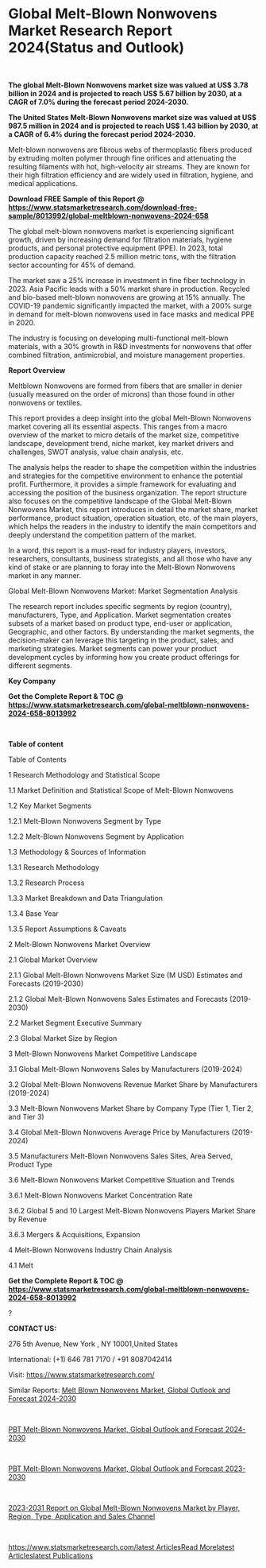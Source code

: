 <h1>Global Melt-Blown Nonwovens Market Research Report 2024(Status and Outlook)</h1><br/><p><strong>The global Melt-Blown Nonwovens market size was valued at US$ 3.78 billion in 2024 and is projected to reach US$ 5.67 billion by 2030, at a <strong>CAGR</strong> of 7.0% during the forecast period 2024-2030.</strong></p>
 
 
 
 <p><strong>The United States Melt-Blown Nonwovens market size was valued at US$ 987.5 million in 2024 and is projected to reach US$ 1.43 billion by 2030, at a <strong>CAGR</strong> of 6.4% during the forecast period 2024-2030.</strong></p>
 
 
 
 <p>Melt-blown nonwovens are fibrous webs of thermoplastic fibers produced by extruding molten polymer through fine orifices and attenuating the resulting filaments with hot, high-velocity air streams. They are known for their high filtration efficiency and are widely used in filtration, hygiene, and medical applications.</p>
 
 
 
 <p><strong>Download FREE Sample of this Report @ <a href="https://www.statsmarketresearch.com/download-free-sample/8013992/global-meltblown-nonwovens-2024-658">https://www.statsmarketresearch.com/download-free-sample/8013992/global-meltblown-nonwovens-2024-658</a></strong></p>
 
 
 
 <p>The global melt-blown nonwovens market is experiencing significant growth, driven by increasing demand for filtration materials, hygiene products, and personal protective equipment (PPE). In 2023, total production capacity reached 2.5 million metric tons, with the filtration sector accounting for 45% of demand.</p>
 
 
 
 <p>The market saw a 25% increase in investment in fine fiber technology in 2023. Asia Pacific leads with a 50% market share in production. Recycled and bio-based melt-blown nonwovens are growing at 15% annually. The COVID-19 pandemic significantly impacted the market, with a 200% surge in demand for melt-blown nonwovens used in face masks and medical PPE in 2020.</p>
 
 
 
 <p>The industry is focusing on developing multi-functional melt-blown materials, with a 30% growth in R&D investments for nonwovens that offer combined filtration, antimicrobial, and moisture management properties.</p>
 
 
 
 <p><strong>Report Overview</strong></p>
 
 
 
 <p>Meltblown Nonwovens are formed from fibers that are smaller in denier (usually measured on the order of microns) than those found in other nonwovens or textiles.</p>
 
 
 
 <p>This report provides a deep insight into the global Melt-Blown Nonwovens market covering all its essential aspects. This ranges from a macro overview of the market to micro details of the market size, competitive landscape, development trend, niche market, key market drivers and challenges, SWOT analysis, value chain analysis, etc.</p>
 
 
 
 <p>The analysis helps the reader to shape the competition within the industries and strategies for the competitive environment to enhance the potential profit. Furthermore, it provides a simple framework for evaluating and accessing the position of the business organization. The report structure also focuses on the competitive landscape of the Global Melt-Blown Nonwovens Market, this report introduces in detail the market share, market performance, product situation, operation situation, etc. of the main players, which helps the readers in the industry to identify the main competitors and deeply understand the competition pattern of the market.</p>
 
 
 
 <p>In a word, this report is a must-read for industry players, investors, researchers, consultants, business strategists, and all those who have any kind of stake or are planning to foray into the Melt-Blown Nonwovens market in any manner.</p>
 
 
 
 <p>Global Melt-Blown Nonwovens Market: Market Segmentation Analysis</p>
 
 
 
 <p>The research report includes specific segments by region (country), manufacturers, Type, and Application. Market segmentation creates subsets of a market based on product type, end-user or application, Geographic, and other factors. By understanding the market segments, the decision-maker can leverage this targeting in the product, sales, and marketing strategies. Market segments can power your product development cycles by informing how you create product offerings for different segments.</p>
 
 
 
 <p><strong>Key Company</strong></p>
 
 
 
 <div><b>Get the Complete Report & TOC @ <a href="https://www.statsmarketresearch.com/global-meltblown-nonwovens-2024-658-8013992">https://www.statsmarketresearch.com/global-meltblown-nonwovens-2024-658-8013992</a></b></div>
 
 
 
 <p><br />
 
 <b>Table of content</b></p>
 
 
 
 <p>Table of Contents<br />
 
 1 Research Methodology and Statistical Scope<br />
 
 1.1 Market Definition and Statistical Scope of Melt-Blown Nonwovens<br />
 
 1.2 Key Market Segments<br />
 
 1.2.1 Melt-Blown Nonwovens Segment by Type<br />
 
 1.2.2 Melt-Blown Nonwovens Segment by Application<br />
 
 1.3 Methodology & Sources of Information<br />
 
 1.3.1 Research Methodology<br />
 
 1.3.2 Research Process<br />
 
 1.3.3 Market Breakdown and Data Triangulation<br />
 
 1.3.4 Base Year<br />
 
 1.3.5 Report Assumptions & Caveats<br />
 
 2 Melt-Blown Nonwovens Market Overview<br />
 
 2.1 Global Market Overview<br />
 
 2.1.1 Global Melt-Blown Nonwovens Market Size (M USD) Estimates and Forecasts (2019-2030)<br />
 
 2.1.2 Global Melt-Blown Nonwovens Sales Estimates and Forecasts (2019-2030)<br />
 
 2.2 Market Segment Executive Summary<br />
 
 2.3 Global Market Size by Region<br />
 
 3 Melt-Blown Nonwovens Market Competitive Landscape<br />
 
 3.1 Global Melt-Blown Nonwovens Sales by Manufacturers (2019-2024)<br />
 
 3.2 Global Melt-Blown Nonwovens Revenue Market Share by Manufacturers (2019-2024)<br />
 
 3.3 Melt-Blown Nonwovens Market Share by Company Type (Tier 1, Tier 2, and Tier 3)<br />
 
 3.4 Global Melt-Blown Nonwovens Average Price by Manufacturers (2019-2024)<br />
 
 3.5 Manufacturers Melt-Blown Nonwovens Sales Sites, Area Served, Product Type<br />
 
 3.6 Melt-Blown Nonwovens Market Competitive Situation and Trends<br />
 
 3.6.1 Melt-Blown Nonwovens Market Concentration Rate<br />
 
 3.6.2 Global 5 and 10 Largest Melt-Blown Nonwovens Players Market Share by Revenue<br />
 
 3.6.3 Mergers & Acquisitions, Expansion<br />
 
 4 Melt-Blown Nonwovens Industry Chain Analysis<br />
 
 4.1 Melt</p>
 
 
 
 <div><b>Get the Complete Report & TOC @ <a href="https://www.statsmarketresearch.com/global-meltblown-nonwovens-2024-658-8013992">https://www.statsmarketresearch.com/global-meltblown-nonwovens-2024-658-8013992</a></b></div>
 
 
 
 <p>? </p>
 
 
 
 <p><b>CONTACT US:</b><br />
 
 276 5th Avenue, New York , NY 10001,United States<br />
 
 International: (+1) 646 781 7170 / +91 8087042414<br />
 
 Visit: <a href="https://www.statsmarketresearch.com/">https://www.statsmarketresearch.com/</a><br />
 
 Similar Reports: <a href="https://www.statsmarketresearch.com/global-meltblown-nonwovens-2024-658-8013992">Melt Blown Nonwovens Market, Global Outlook and Forecast 2024-2030</a><br />
 
 <br />
 
 <a href="https://www.statsmarketresearch.com/global-meltblown-nonwovens-2024-658-8013992">PBT Melt-Blown Nonwovens Market, Global Outlook and Forecast 2024-2030</a><br />
 
 <br />
 
 <a href="https://www.statsmarketresearch.com/global-meltblown-nonwovens-2024-658-8013992">PBT Melt-Blown Nonwovens Market, Global Outlook and Forecast 2023-2030</a><br />
 
 <br />
 
 <a href="https://www.statsmarketresearch.com/global-meltblown-nonwovens-2024-658-8013992">2023-2031 Report on Global Melt-Blown Nonwovens Market by Player, Region, Type, Application and Sales Channel</a><br />
 
 <br />
 
 <a href="https://gyeongbokgung.com">https://www.statsmarketresearch.com/</a><a href="https://hallyeomaritime.com">latest Articles</a><a href="https://jingwansa.com">Read More</a><a href="https://nguoiviet.jp/">latest Articles</a><a href="https://www.intelmarketresearch.com/">latest Publications</a></p>
